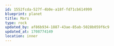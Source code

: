```yaml
---
id: 1552fcda-527f-4b0e-a18f-fd71cb614999
blueprint: planet
title: Mars
type: rock
updated_by: af86b934-1887-43ae-85ab-5028b059f6c9
updated_at: 1708774149
location: inner
---
```

